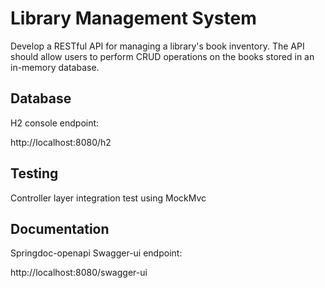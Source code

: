 
# Library Management System

Develop a RESTful API for managing a library's book inventory. The API should allow users to perform CRUD operations on the books stored in an in-memory database.

## Database

H2 console endpoint:

http://localhost:8080/h2

## Testing

Controller layer integration test using MockMvc

## Documentation

Springdoc-openapi Swagger-ui endpoint:

http://localhost:8080/swagger-ui
